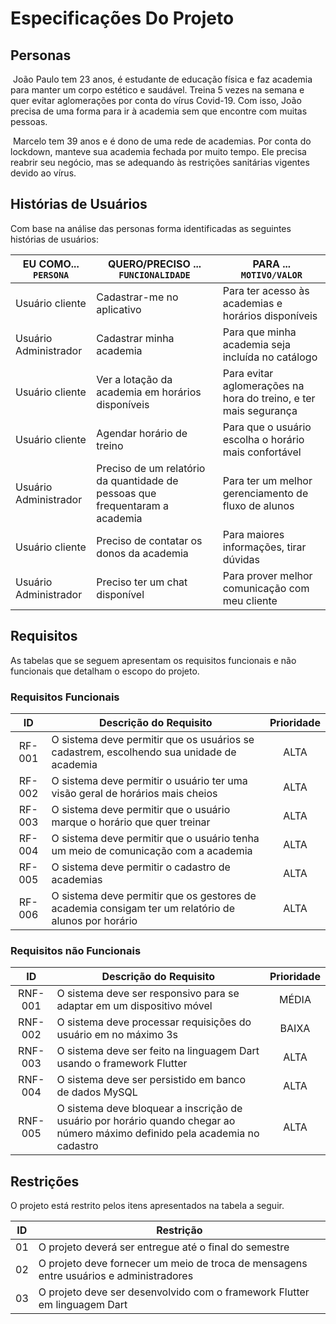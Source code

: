 # Especificações Do Projeto

## Personas

​	João Paulo tem 23 anos, é estudante de educação física e faz academia para manter um corpo estético e saudável. Treina 5 vezes na semana e quer evitar aglomerações por conta do vírus Covid-19. Com isso, João precisa de uma forma para ir à academia sem que encontre com muitas pessoas.	

​	Marcelo tem 39 anos e é dono de uma rede de academias. Por conta do lockdown, manteve sua academia fechada por muito tempo. Ele precisa reabrir seu negócio, mas se adequando às restrições sanitárias vigentes devido ao vírus.

## Histórias de Usuários

Com base na análise das personas forma identificadas as seguintes histórias de usuários:

| EU COMO... `PERSONA`  | QUERO/PRECISO ... `FUNCIONALIDADE`       | PARA ... `MOTIVO/VALOR`                  |
| --------------------- | ---------------------------------------- | ---------------------------------------- |
| Usuário cliente       | Cadastrar-me no aplicativo               | Para ter acesso às academias e horários disponíveis |
| Usuário Administrador | Cadastrar minha academia                 | Para que minha academia seja incluída no catálogo |
| Usuário cliente       | Ver a lotação da academia em horários disponíveis | Para evitar aglomerações na hora do treino, e ter mais segurança |
| Usuário cliente       | Agendar horário de treino                | Para que o usuário escolha o horário mais confortável |
| Usuário Administrador | Preciso de um relatório da quantidade de pessoas que frequentaram a academia | Para ter um melhor gerenciamento de fluxo de alunos |
| Usuário cliente       | Preciso de contatar os donos da academia | Para maiores informações, tirar dúvidas  |
| Usuário Administrador | Preciso ter um chat disponível           | Para prover melhor comunicação com meu cliente |

## Requisitos

As tabelas que se seguem apresentam os requisitos funcionais e não funcionais que detalham o escopo do projeto.

### Requisitos Funcionais

|   ID   | Descrição do Requisito                   | Prioridade |
| :----: | ---------------------------------------- | :--------: |
| RF-001 | O sistema deve permitir que os usuários se cadastrem, escolhendo sua unidade de academia |    ALTA    |
| RF-002 | O sistema deve permitir o usuário ter uma visão geral de horários mais cheios |    ALTA    |
| RF-003 | O sistema deve permitir que o usuário marque o horário que quer treinar |    ALTA    |
| RF-004 | O sistema deve permitir que o usuário tenha um meio de comunicação com a academia |    ALTA    |
| RF-005 | O sistema deve permitir o cadastro de academias |    ALTA    |
| RF-006 | O sistema deve permitir que os gestores de academia consigam ter um relatório de alunos por horário |    ALTA    |


### Requisitos não Funcionais

|   ID    | Descrição do Requisito                   | Prioridade |
| :-----: | ---------------------------------------- | :--------: |
| RNF-001 | O sistema deve ser responsivo para se adaptar em um dispositivo móvel |   MÉDIA    |
| RNF-002 | O sistema deve processar requisições do usuário em no máximo 3s |   BAIXA    |
| RNF-003 | O sistema deve ser feito na linguagem Dart usando o framework Flutter |    ALTA    |
| RNF-004 | O sistema deve ser persistido em banco de dados MySQL |    ALTA    |
| RNF-005 | O sistema deve bloquear a inscrição de usuário por horário quando chegar ao número máximo definido pela academia no cadastro |    ALTA    |

## Restrições

O projeto está restrito pelos itens apresentados na tabela a seguir.

|  ID  | Restrição                                |
| :--: | ---------------------------------------- |
|  01  | O projeto deverá ser entregue até o final do semestre |
|  02  | O projeto deve fornecer um meio de troca de mensagens entre usuários e administradores |
|  03  | O projeto deve ser desenvolvido com o framework Flutter em linguagem Dart |
